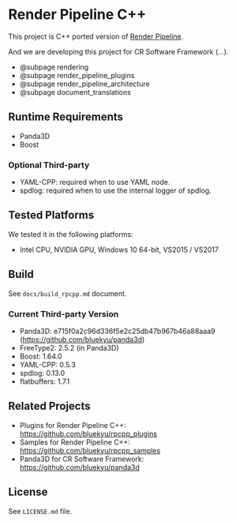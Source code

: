 # Render Pipeline C++

This project is C++ ported version of [Render Pipeline](https://github.com/tobspr/RenderPipeline).

And we are developing this project for CR Software Framework (...).

- @subpage rendering
- @subpage render_pipeline_plugins
- @subpage render_pipeline_architecture
- @subpage document_translations



## Runtime Requirements
- Panda3D
- Boost

### Optional Third-party
- YAML-CPP: required when to use YAML node.
- spdlog: required when to use the internal logger of spdlog.



## Tested Platforms
We tested it in the following platforms:
- Intel CPU, NVIDIA GPU, Windows 10 64-bit, VS2015 / VS2017



## Build
See `docs/build_rpcpp.md` document.

### Current Third-party Version
- Panda3D: e715f0a2c96d336f5e2c25db47b967b46a88aaa9 (https://github.com/bluekyu/panda3d)
- FreeType2: 2.5.2 (in Panda3D)
- Boost: 1.64.0
- YAML-CPP: 0.5.3
- spdlog: 0.13.0
- flatbuffers: 1.7.1



## Related Projects
- Plugins for Render Pipeline C++: https://github.com/bluekyu/rpcpp_plugins
- Samples for Render Pipeline C++: https://github.com/bluekyu/rpcpp_samples
- Panda3D for CR Software Framework: https://github.com/bluekyu/panda3d



## License
See `LICENSE.md` file.
